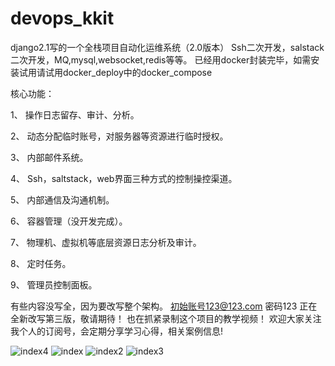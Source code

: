 # devops_kkit
django2.1写的一个全栈项目自动化运维系统（2.0版本）
Ssh二次开发，salstack二次开发，MQ,mysql,websocket,redis等等。
已经用docker封装完毕，如需安装试用请试用docker_deploy中的docker_compose

核心功能：

1、	操作日志留存、审计、分析。

2、	动态分配临时账号，对服务器等资源进行临时授权。

3、	内部邮件系统。

4、	Ssh，saltstack，web界面三种方式的控制操控渠道。

5、	内部通信及沟通机制。

6、	容器管理（没开发完成）。

7、	物理机、虚拟机等底层资源日志分析及审计。

8、	定时任务。

9、	管理员控制面板。

有些内容没写全，因为要改写整个架构。
初始账号123@123.com 密码123
正在全新改写第三版，敬请期待！
也在抓紧录制这个项目的教学视频！
欢迎大家关注我个人的订阅号，会定期分享学习心得，相关案例信息!



![index4](https://github.com/luckman666/devops_kkit/blob/master/gzh.jpg)
![index](https://github.com/luckman666/devops_kkit/blob/master/image/index.png) 
![index2](https://github.com/luckman666/devops_kkit/blob/master/image/3.png) 
![index3](https://github.com/luckman666/devops_kkit/blob/master/image/2.png) 

